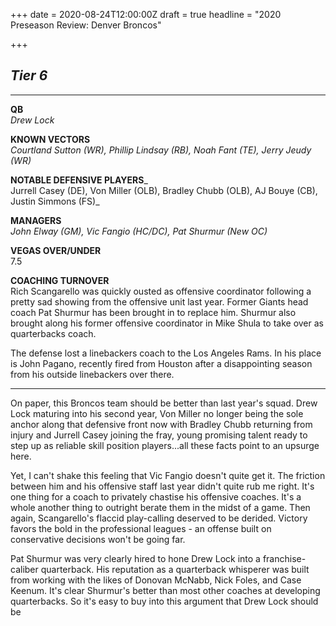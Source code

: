 +++
date = 2020-08-24T12:00:00Z
draft = true
headline = "2020 Preseason Review: Denver Broncos"

+++
## _Tier 6_

***

**QB**  
_Drew Lock_

**KNOWN VECTORS**  
_Courtland Sutton (WR), Phillip Lindsay (RB), Noah Fant (TE), Jerry Jeudy (WR)_

**NOTABLE DEFENSIVE PLAYERS**_  
Jurrell Casey (DE), Von Miller (OLB), Bradley Chubb (OLB), AJ Bouye (CB), Justin Simmons (FS)_

**MANAGERS**  
_John Elway (GM), Vic Fangio (HC/DC), Pat Shurmur (New OC)_

**VEGAS OVER/UNDER**  
7\.5

**COACHING TURNOVER**  
Rich Scangarello was quickly ousted as offensive coordinator following a pretty sad showing from the offensive unit last year. Former Giants head coach Pat Shurmur has been brought in to replace him. Shurmur also brought along his former offensive coordinator in Mike Shula to take over as quarterbacks coach.

The defense lost a linebackers coach to the Los Angeles Rams. In his place is John Pagano, recently fired from Houston after a disappointing season from his outside linebackers over there.

***

On paper, this Broncos team should be better than last year's squad. Drew Lock maturing into his second year, Von Miller no longer being the sole anchor along that defensive front now with Bradley Chubb returning from injury and Jurrell Casey joining the fray, young promising talent ready to step up as reliable skill position players...all these facts point to an upsurge here.

Yet, I can't shake this feeling that Vic Fangio doesn't quite get it. The friction between him and his offensive staff last year didn't quite rub me right. It's one thing for a coach to privately chastise his offensive coaches. It's a whole another thing to outright berate them in the midst of a game. Then again, Scangarello's flaccid play-calling deserved to be derided. Victory favors the bold in the professional leagues - an offense built on conservative decisions won't be going far.

Pat Shurmur was very clearly hired to hone Drew Lock into a franchise-caliber quarterback. His reputation as a quarterback whisperer was built from working with the likes of Donovan McNabb, Nick Foles, and Case Keenum. It's clear Shurmur's better than most other coaches at developing quarterbacks. So it's easy to buy into this argument that Drew Lock should be 